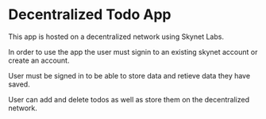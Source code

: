 # Decentralized Todo App

This app is hosted on a decentralized network using Skynet Labs.

In order to use the app the user must signin to an existing skynet account or create an account.

User must be signed in to be able to store data and retieve data they have saved.

User can add and delete todos as well as store them on the decentralized network.
